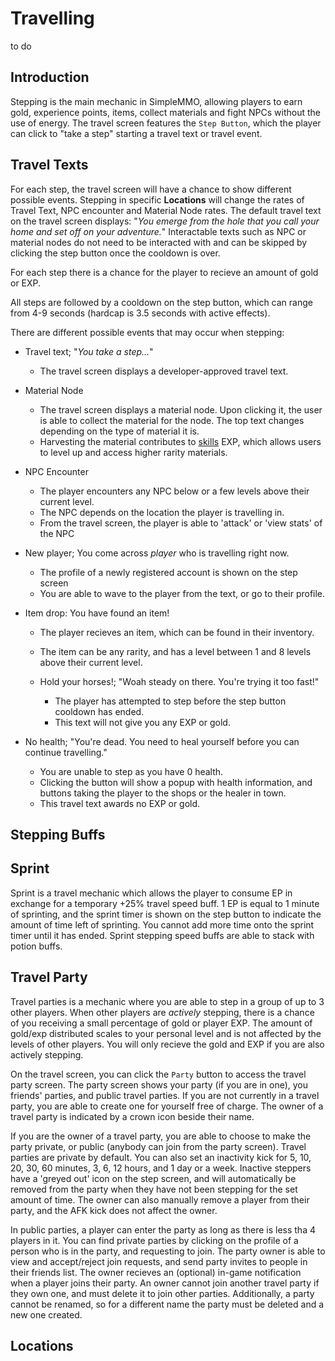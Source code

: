 # Travelling
to do

## Introduction
Stepping is the main mechanic in SimpleMMO, allowing players to earn gold, experience points, items, collect materials and fight NPCs without the use of energy. The travel screen features the `Step Button`, which the player can click to "take a step" starting a travel text or travel event. 

## Travel Texts
For each step, the travel screen will have a chance to show different possible events. Stepping in specific **Locations** will change the rates of Travel Text, NPC encounter and Material Node rates. The default travel text on the travel screen displays: "*You emerge from the hole that you call your home and set off on your adventure.*" Interactable texts such as NPC or material nodes do not need to be interacted with and can be skipped by clicking the step button once the cooldown is over.

For each step there is a chance for the player to recieve an amount of gold or EXP.

All steps are followed by a cooldown on the step button, which can range from 4-9 seconds (hardcap is 3.5 seconds with active effects). 

There are different possible events that may occur when stepping:
- Travel text; "*You take a step...*"
  - The travel screen displays a developer-approved travel text.

- Material Node
  - The travel screen displays a material node. Upon clicking it, the user is able to collect the material for the node. The top text changes depending on the type of material it is.
  - Harvesting the material contributes to [skills][1] EXP, which allows users to level up and access higher rarity materials.
 
- NPC Encounter
  - The player encounters any NPC below or a few levels above their current level.
  - The NPC depends on the location the player is travelling in.
  - From the travel screen, the player is able to 'attack' or 'view stats' of the NPC
 
- New player; You come across *player* who is travelling right now.
  - The profile of a newly registered account is shown on the step screen
  - You are able to wave to the player from the text, or go to their profile.
 
- Item drop: You have found an item!
  - The player recieves an item, which can be found in their inventory.
  - The item can be any rarity, and has a level between 1 and 8 levels above their current level.
 
  - Hold your horses!; "Woah steady on there. You're trying it too fast!"
    - The player has attempted to step before the step button cooldown has ended.
    - This text will not give you any EXP or gold.

- No health; "You're dead. You need to heal yourself before you can continue travelling."
  - You are unable to step as you have 0 health.
  - Clicking the button will show a popup with health information, and buttons taking the player to the shops or the healer in town.
  - This travel text awards no EXP or gold.
    
## Stepping Buffs

## Sprint
Sprint is a travel mechanic which allows the player to consume EP in exchange for a temporary +25% travel speed buff. 1 EP is equal to 1 minute of sprinting, and the sprint timer is shown on the step button to indicate the amount of time left of sprinting. You cannot add more time onto the sprint timer until it has ended. Sprint stepping speed buffs are able to stack with potion buffs. 

## Travel Party
Travel parties is a mechanic where you are able to step in a group of up to 3 other players. When other players are *actively* stepping, there is a chance of you receiving a small percentage of gold or player EXP. The amount of gold/exp distributed scales to your personal level and is not affected by the levels of other players. You will only recieve the gold and EXP if you are also actively stepping. 

On the travel screen, you can click the `Party` button to access the travel party screen. The party screen shows your party (if you are in one), you friends' parties, and public travel parties. If you are not currently in a travel party, you are able to create one for yourself free of charge. The owner of a travel party is indicated by a crown icon beside their name.

If you are the owner of a travel party, you are able to choose to make the party private, or public (anybody can join from the party screen). Travel parties are private by default. You can also set an inactivity kick for 5, 10, 20, 30, 60 minutes, 3, 6, 12 hours, and 1 day or a week. Inactive steppers have a 'greyed out' icon on the step screen, and will automatically be removed from the party when they have not been stepping for the set amount of time. The owner can also manually remove a player from their party, and the AFK kick does not affect the owner.

In public parties, a player can enter the party as long as there is less tha 4 players in it. You can find private parties by clicking on the profile of a person who is in the party, and requesting to join. The party owner is able to view and accept/reject join requests, and send party invites to people in their friends list. The owner recieves an (optional) in-game notification when a player joins their party. An owner cannot join another travel party if they own one, and must delete it to join other parties. Additionally, a party cannot be renamed, so for a different name the party must be deleted and a new one created.



## Locations


[1]:/wiki/character/skills?same_window=true
